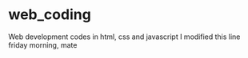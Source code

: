 # web_coding
Web development codes in html, css and javascript
I modified this line friday morning, mate